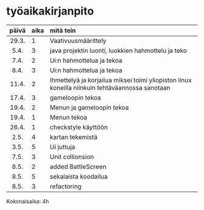 # työaikakirjanpito

| päivä | aika | mitä tein  |
| :----:|:-----| :-----|
| 29.3. | 1   | Vaativuusmäärittely |
| 5.4. | 3  | java projektin luonti, luokkien hahmottelu ja teko|
| 7.4. | 2  | Ui:n hahmottelua ja tekoa|
| 8.4. | 3  | Ui:n hahmottelua ja tekoa|
| 11.4. | 2  | Ihmettelyä ja korjailua miksei toimi yliopiston linux koneilla niinkuin tehtäväannossa sanotaan|
| 17.4. | 3  | gameloopin tekoa|
| 19.4. | 2  | Menun ja gameloopin tekoa|
| 19.4. | 1  | Menun tekoa|
| 26.4. | 1  | checkstyle käyttöön|
| 2.5. | 4  | kartan tekemistä|
| 3.5. | 5  | Ui juttuja|
| 7.5. | 3  | Unit collionsion|
| 8.5. | 2  | added BattleScreen|
| 8.5. | 5  | sekalaista koodailua|
| 8.5. | 3  | refactoring|
Kokonaisaika: 4h

